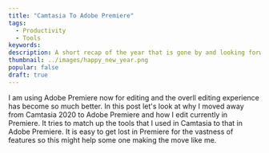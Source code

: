 ```yaml
---
title: "Camtasia To Adobe Premiere"
tags:
  - Productivity
  - Tools
keywords:
description: A short recap of the year that is gone by and looking forward!
thumbnail: ../images/happy_new_year.png
popular: false
draft: true
---
```


I am using Adobe Premiere now for editing and the overll editing experience has become so much better. In this post let's look at why I moved away from Camtasia 2020 to Adobe Premiere and how I edit currently in Premiere. It tries to match up the tools that I used in Camtasia to that in Adobe Premiere. It is easy to get lost in Premiere for the vastness of features so this might help some one making the move like me.

